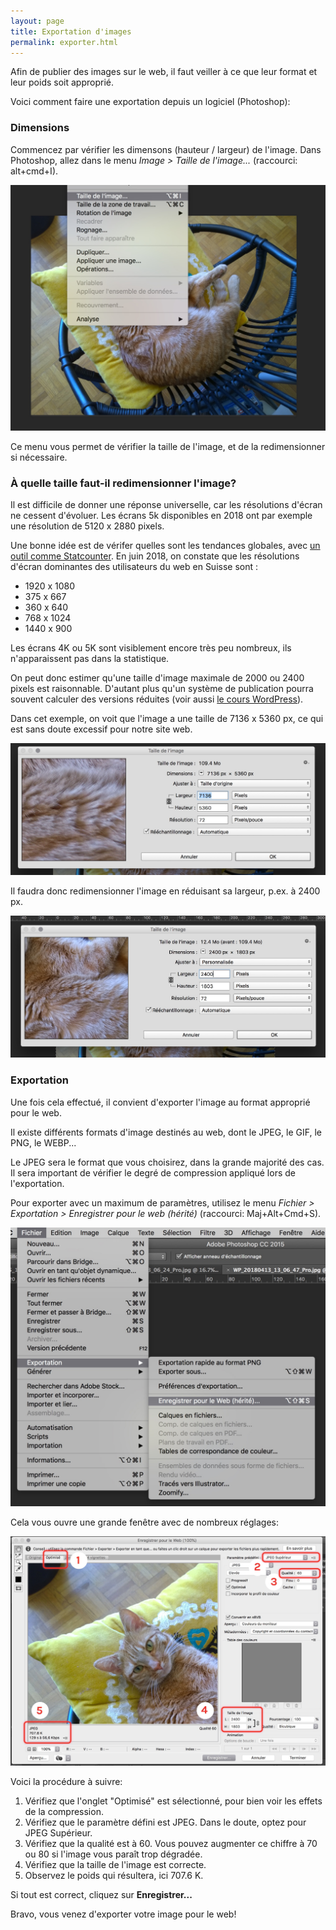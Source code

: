 ```yaml
---
layout: page
title: Exportation d'images
permalink: exporter.html
---
```


Afin de publier des images sur le web, il faut veiller à ce que leur format et leur poids soit approprié.

Voici comment faire une exportation depuis un logiciel (Photoshop):

### Dimensions

Commencez par vérifier les dimensons (hauteur / largeur) de l'image. Dans Photoshop, allez dans le menu *Image > Taille de l'image...* (raccourci: alt+cmd+I).

![](img/1-image-resize.jpg)

Ce menu vous permet de vérifier la taille de l'image, et de la redimensionner si nécessaire.

### À quelle taille faut-il redimensionner l'image?

Il est difficile de donner une réponse universelle, car les résolutions d'écran ne cessent d'évoluer. Les écrans 5k disponibles en 2018 ont par exemple une résolution de 5120 x 2880 pixels.

Une bonne idée est de vérifer quelles sont les tendances globales, avec [un outil comme Statcounter](http://gs.statcounter.com/browser-version-market-share/all/switzerland/#monthly-201804-201806-bar). En juin 2018, on constate que les résolutions d'écran dominantes des utilisateurs du web en Suisse sont :

- 1920 x 1080
- 375 x 667
- 360 x 640
- 768 x 1024
- 1440 x 900

Les écrans 4K ou 5K sont visiblement encore très peu nombreux, ils n'apparaissent pas dans la statistique.

On peut donc estimer qu'une taille d'image maximale de 2000 ou 2400 pixels est raisonnable. D'autant plus qu'un système de publication pourra souvent calculer des versions réduites (voir aussi [le cours WordPress](https://cours-web.ch/wp/images)).

Dans cet exemple, on voit que l'image a une taille de 7136 x 5360 px, ce qui est sans doute excessif pour notre site web.

![](img/2-image-resize.jpg)

Il faudra donc redimensionner l'image en réduisant sa largeur, p.ex. à 2400 px.

![](img/3-resize.jpg)

### Exportation

Une fois cela effectué, il convient d'exporter l'image au format approprié pour le web.

Il existe différents formats d'image destinés au web, dont le JPEG, le GIF, le PNG, le WEBP...

Le JPEG sera le format que vous choisirez, dans la grande majorité des cas. Il sera important de vérifier le degré de compression appliqué lors de l'exportation.

Pour exporter avec un maximum de paramètres, utilisez le menu *Fichier > Exportation > Enregistrer pour le web (hérité)* (raccourci: Maj+Alt+Cmd+S).

![](img/4-export-for-web.jpg)

Cela vous ouvre une grande fenêtre avec de nombreux réglages:

![](img/5-export.jpg)

Voici la procédure à suivre:

1. Vérifiez que l'onglet "Optimisé" est sélectionné, pour bien voir les effets de la compression.
2. Vérifiez que le paramètre défini est JPEG. Dans le doute, optez pour JPEG Supérieur.
3. Vérifiez que la qualité est à 60. Vous pouvez augmenter ce chiffre à 70 ou 80 si l'image vous paraît trop dégradée. 
4. Vérifiez que la taille de l'image est correcte.
5. Observez le poids qui résultera, ici 707.6 K.

Si tout est correct, cliquez sur **Enregistrer...**

Bravo, vous venez d'exporter votre image pour le web!